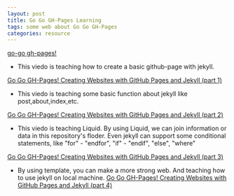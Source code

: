 ```yaml
---
layout: post
title: Go Go GH-Pages Learning
tags: some web about Go Go GH-Pages
categories: resource
---
```


[go-go gh-pages!](https://evanwill.github.io/go-go-ghpages-b/)

- This viedo is teaching how to create a basic github-page with jekyll.

[Go Go GH-Pages! Creating Websites with GitHub Pages and Jekyll (part 1)](https://www.youtube.com/watch?v=moJgWrD6dwg)


- This viedo is teaching some basic function about jekyll like post,about,index,etc.

[Go Go GH-Pages! Creating Websites with GitHub Pages and Jekyll (part 2)](https://www.youtube.com/watch?v=xQsQwp-oqSA)


- This viedo is teaching Liquid. By using Liquid, we can join information or data in this repository's floder. Even jekyll can support some conditional statements, like "for" - "endfor", "if" - "endif", "else", "where" 

[Go Go GH-Pages! Creating Websites with GitHub Pages and Jekyll (part 3)](https://www.youtube.com/watch?v=BdhLjm4VUKc)


- By using template, you can make a more strong web. And teaching how to use jekyll on local machine.
[Go Go GH-Pages! Creating Websites with GitHub Pages and Jekyll (part 4)](https://www.youtube.com/watch?v=QW7BXZ78RgM)


